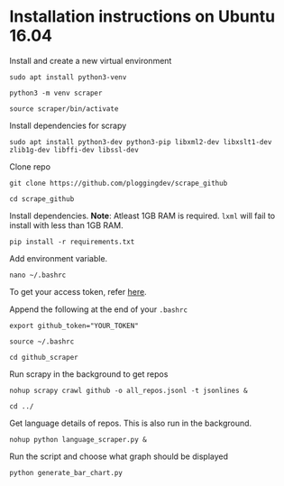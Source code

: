 # Installation instructions on Ubuntu 16.04

Install and create a new virtual environment

`sudo apt install python3-venv`

`python3 -m venv scraper`

`source scraper/bin/activate`

Install dependencies for scrapy

`sudo apt install python3-dev python3-pip libxml2-dev libxslt1-dev zlib1g-dev libffi-dev libssl-dev`

Clone repo

`git clone https://github.com/ploggingdev/scrape_github`

`cd scrape_github`

Install dependencies. **Note**: Atleast 1GB RAM is required. `lxml` will fail to install with less than 1GB RAM.

`pip install -r requirements.txt`

Add environment variable.

`nano ~/.bashrc`

To get your access token, refer [here](https://developer.github.com/v3/oauth/).

Append the following at the end of your `.bashrc`

`export github_token="YOUR_TOKEN"`

`source ~/.bashrc`

`cd github_scraper`

Run scrapy in the background to get repos

`nohup scrapy crawl github -o all_repos.jsonl -t jsonlines &`

`cd ../`

Get language details of repos. This is also run in the background.

`nohup python language_scraper.py &`

Run the script and choose what graph should be displayed

`python generate_bar_chart.py`
